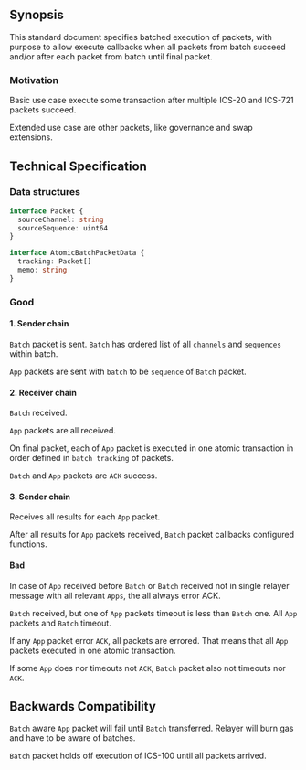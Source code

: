 ## Synopsis

This standard document specifies batched execution of packets,
with purpose to allow execute callbacks when all packets from batch succeed and/or after each packet from batch until final packet.

### Motivation

Basic use case execute some transaction after multiple ICS-20 and ICS-721 packets succeed.

Extended use case are other packets, like governance and swap extensions.


## Technical Specification

### Data structures

```typescript
interface Packet {
  sourceChannel: string
  sourceSequence: uint64
}

interface AtomicBatchPacketData {  
  tracking: Packet[] 
  memo: string
}
```

### Good

#### 1. Sender chain

`Batch` packet is sent. `Batch` has ordered list of all `channels` and `sequences` within batch.

`App` packets are sent with `batch` to be `sequence` of `Batch` packet.

#### 2. Receiver chain

`Batch` received.

`App` packets are all received.

On final packet, each of `App` packet is executed in one atomic transaction in order defined in `batch tracking` of packets.

`Batch` and `App` packets are `ACK` success.

#### 3. Sender chain

Receives all results for each `App` packet.

After all results for `App` packets received, `Batch` packet callbacks configured functions.

#### Bad

In case of `App` received before `Batch` or `Batch` received not in single relayer message with all relevant `Apps`, the all always error ACK.

`Batch` received, but one of `App` packets timeout is less than `Batch` one. All `App` packets and `Batch` timeout.

If any `App` packet error `ACK`, all packets are errored. That means that all `App` packets executed in one atomic transaction.

If some `App` does nor timeouts not `ACK`, `Batch` packet also not timeouts nor `ACK`.

## Backwards Compatibility

`Batch` aware `App` packet will fail until `Batch` transferred. Relayer will burn gas and have to be aware of batches.

`Batch` packet holds off execution of ICS-100 until all packets arrived.  
